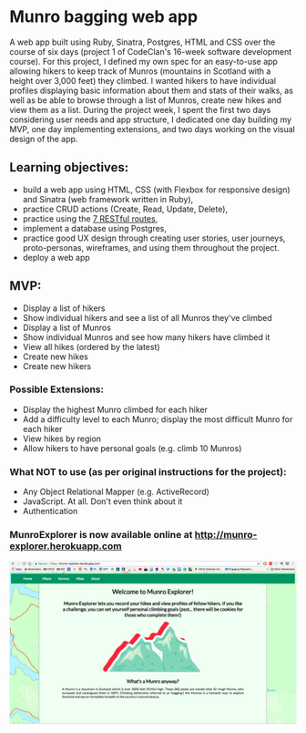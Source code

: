 <h1>Munro bagging web app</h1>

<p>A web app built using Ruby, Sinatra, Postgres, HTML and CSS over the course of six days (project 1 of CodeClan's 16-week software development course). For this project, I defined my own spec for an easy-to-use app allowing hikers to keep track of Munros (mountains in Scotland with a height over 3,000 feet) they climbed. I wanted hikers to have individual profiles displaying basic information about them and stats of their walks, as well as be able to browse through a list of Munros, create new hikes and view them as a list. During the project week, I spent the first two days considering user needs and app structure, I dedicated one day building my MVP, one day implementing extensions, and two days working on the visual design of the app.</p>


<h2>Learning objectives:</h2>
<ul>
  <li>build a web app using HTML, CSS (with Flexbox for responsive design) and Sinatra (web framework written in Ruby),</li>
  <li>practice CRUD actions (Create, Read, Update, Delete),</li>
  <li>practice using the <a href="https://learn.co/lessons/sinatra-restful-routes-readme">7 RESTful routes</a>,</li>
  <li>implement a database using Postgres,</li>
  <li>practice good UX design through creating user stories, user journeys, proto-personas, wireframes, and using them throughout the project.</li>
  <li>deploy a web app</li>
</ul>

<h2>MVP:</h2>

<ul>
  <li>Display a list of hikers</li>
  <li>Show individual hikers and see a list of all Munros they've climbed</li>
  <li>Display a list of Munros</li>
  <li>Show individual Munros and see how many hikers have climbed it</li>
  <li>View all hikes (ordered by the latest)</li>
  <li>Create new hikes</li>
  <li>Create new hikers</li>
</ul>

### Possible Extensions:

<ul>
  <li>Display the highest Munro climbed for each hiker</li>
  <li>Add a difficulty level to each Munro; display the most difficult Munro for each hiker</li>
  <li>View hikes by region</li>
  <li>Allow hikers to have personal goals (e.g. climb 10 Munros)</li>
</ul>

### What NOT to use (as per original instructions for the project):
<ul>
  <li>Any Object Relational Mapper (e.g. ActiveRecord)</li>
  <li>JavaScript. At all. Don't even think about it</li>
  <li>Authentication</li>
</ul>

### MunroExplorer is now available online at http://munro-explorer.herokuapp.com

![homepage](munro_explorer.png)

